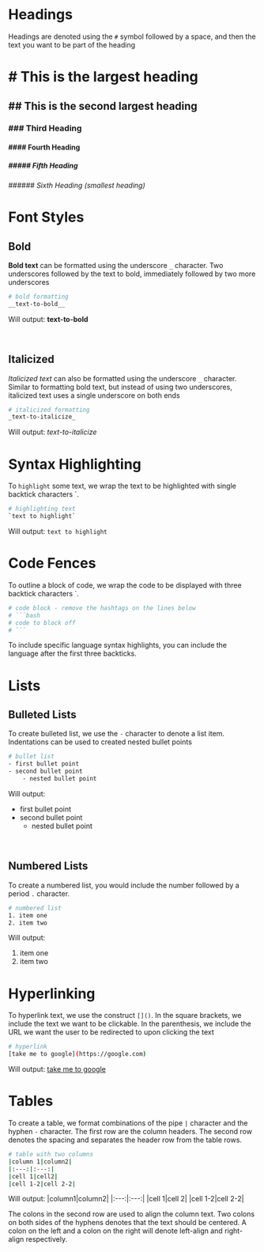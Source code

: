 # Headings
Headings are denoted using the `#` symbol followed by a space, and then the text you want to be part of the heading

# # This is the largest heading
## ## This is the second largest heading
### ### Third Heading
#### #### Fourth Heading
##### ##### Fifth Heading
###### ###### Sixth Heading (smallest heading)

# Font Styles

## Bold
__Bold text__ can be formatted using the underscore `_` character. Two underscores followed by the text to bold, immediately followed by two more underscores
```bash
# bold formatting
__text-to-bold__
```
Will output: __text-to-bold__

<br/>

## Italicized
_Italicized text_ can also be formatted using the underscore `_` character. Similar to formatting bold text, but instead of using two underscores, italicized text uses a single underscore on both ends
```bash
# italicized formatting
_text-to-italicize_
```
Will output: _text-to-italicize_

# Syntax Highlighting
To `highlight` some text, we wrap the text to be highlighted with single backtick characters \`.
```bash
# highlighting text
`text to highlight`
```
Will output: `text to highlight`

# Code Fences
To outline a block of code, we wrap the code to be displayed with three backtick characters \`.
```bash
# code block - remove the hashtags on the lines below
# ```bash
# code to block off
# ```
```
To include specific language syntax highlights, you can include the language after the first three backticks.

# Lists

## Bulleted Lists
To create bulleted list, we use the `-` character to denote a list item. Indentations can be used to created nested bullet points
```bash
# bullet list
- first bullet point
- second bullet point
	- nested bullet point
```
Will output: 
- first bullet point
- second bullet point
	- nested bullet point

<br/>

## Numbered Lists
To create a numbered list, you would include the number followed by a period `.` character.
```bash
# numbered list
1. item one
2. item two
```
Will output:
1. item one
2. item two

# Hyperlinking
To hyperlink text, we use the construct `[]()`. In the square brackets, we include the text we want to be clickable. In the parenthesis, we include the URL we want the user to be redirected to upon clicking the text
```bash
# hyperlink
[take me to google](https://google.com)
```
Will output: [take me to google](https://google.com)

# Tables
To create a table, we format combinations of the pipe `|` character and the hyphen `-` character. The first row are the column headers. The second row denotes the spacing and separates the header row from the table rows.
```bash
# table with two columns
|column 1|column2|
|:---:|:---:|
|cell 1|cell2|
|cell 1-2|cell 2-2|
```
Will output:
|column1|column2|
|:---:|:---:|
|cell 1|cell 2|
|cell 1-2|cell 2-2|

The colons in the second row are used to align the column text. Two colons on both sides of the hyphens denotes that the text should be centered. A colon on the left and a colon on the right will denote left-align and right-align respectively.

